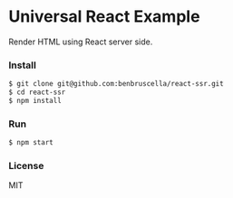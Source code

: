 # Universal React Example

Render HTML using React server side.

### Install

```sh
$ git clone git@github.com:benbruscella/react-ssr.git
$ cd react-ssr
$ npm install
```

### Run

```sh
$ npm start
```

### License

MIT
